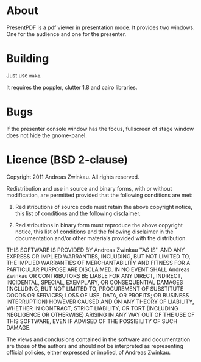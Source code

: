 # About

PresentPDF is a pdf viewer in presentation mode.
It provides two windows.
One for the audience and one for the presenter.

# Building

Just use <code>make</code>.

It requires the poppler, clutter 1.8 and cairo libraries.

# Bugs

If the presenter console window has the focus,
fullscreen of stage window does not hide the gnome-panel.

# Licence (BSD 2-clause)

Copyright 2011 Andreas Zwinkau. All rights reserved.

Redistribution and use in source and binary forms, with or without modification, are
permitted provided that the following conditions are met:

   1. Redistributions of source code must retain the above copyright notice, this list of
      conditions and the following disclaimer.

   2. Redistributions in binary form must reproduce the above copyright notice, this list
      of conditions and the following disclaimer in the documentation and/or other materials
      provided with the distribution.

THIS SOFTWARE IS PROVIDED BY Andreas Zwinkau ''AS IS'' AND ANY EXPRESS OR IMPLIED
WARRANTIES, INCLUDING, BUT NOT LIMITED TO, THE IMPLIED WARRANTIES OF MERCHANTABILITY AND
FITNESS FOR A PARTICULAR PURPOSE ARE DISCLAIMED. IN NO EVENT SHALL Andreas Zwinkau OR
CONTRIBUTORS BE LIABLE FOR ANY DIRECT, INDIRECT, INCIDENTAL, SPECIAL, EXEMPLARY, OR
CONSEQUENTIAL DAMAGES (INCLUDING, BUT NOT LIMITED TO, PROCUREMENT OF SUBSTITUTE GOODS OR
SERVICES; LOSS OF USE, DATA, OR PROFITS; OR BUSINESS INTERRUPTION) HOWEVER CAUSED AND ON
ANY THEORY OF LIABILITY, WHETHER IN CONTRACT, STRICT LIABILITY, OR TORT (INCLUDING
NEGLIGENCE OR OTHERWISE) ARISING IN ANY WAY OUT OF THE USE OF THIS SOFTWARE, EVEN IF
ADVISED OF THE POSSIBILITY OF SUCH DAMAGE.

The views and conclusions contained in the software and documentation are those of the
authors and should not be interpreted as representing official policies, either expressed
or implied, of Andreas Zwinkau.
